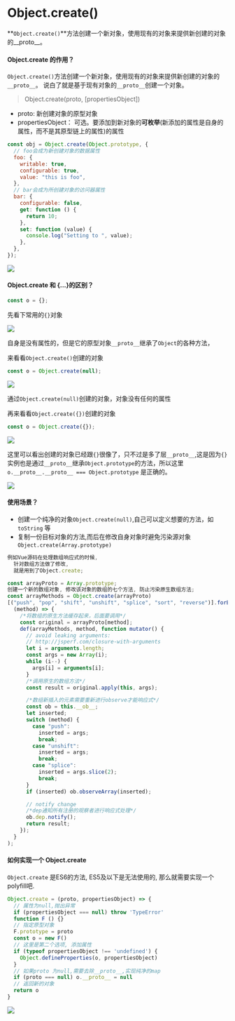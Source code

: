 # Object.create()

**`Object.create()`**方法创建一个新对象，使用现有的对象来提供新创建的对象的__proto__。 

#### Object.create 的作用？

`Object.create()`方法创建一个新对象，使用现有的对象来提供新创建的对象的`__proto__`。 说白了就是基于现有对象的`__proto__`创建一个对象。

> Object.create(proto, [propertiesObject])

- proto: 新创建对象的原型对象
- propertiesObject： 可选。要添加到新对象的**可枚举**(新添加的属性是自身的属性，而不是其原型链上的属性)的属性

```javascript
const obj = Object.create(Object.prototype, {
  // foo会成为新创建对象的数据属性
  foo: {
    writable: true,
    configurable: true,
    value: "this is foo",
  },
  // bar会成为所创建对象的访问器属性
  bar: {
    configurable: false,
    get: function () {
      return 10;
    },
    set: function (value) {
      console.log("Setting to ", value);
    },
  },
});
```

![](Object.create.png)

#### Object.create 和 {...}的区别？

```javascript
const o = {};
```

先看下常用的`{}`对象

![](Object.create2.png)

自身是没有属性的，但是它的原型对象`__proto__`继承了`Object`的各种方法，

来看看`Object.create()`创建的对象

```javascript
const o = Object.create(null);
```

![](Object.create3.png)

通过`Object.create(null)`创建的对象，对象没有任何的属性

再来看看`Object.create({})`创建的对象

```javascript
const o = Object.create({});
```

![](Object.create4.png)

这里可以看出创建的对象已经跟`{}`很像了，只不过是多了层`__proto__`,这是因为`{}`实例也是通过`__proto__`继承`Object.prototype`的方法，所以这里`o.__proto__.__proto__ === Object.prototype` 是正确的。

![](Object.create5.png)

#### 使用场景？

- 创建一个纯净的对象`Object.create(null)`,自己可以定义想要的方法，如`toString` 等
- 复制一份目标对象的方法,而后在修改自身对象时避免污染源对象`Object.create(Array.prototype)`

```javascript
例如Vue源码在处理数组响应式的时候,
  针对数组方法做了修改,
  就是用到了Object.create;

const arrayProto = Array.prototype;
创建一个新的数组对象, 修改该对象的数组的七个方法, 防止污染原生数组方法;
const arrayMethods = Object.create(arrayProto)
[("push", "pop", "shift", "unshift", "splice", "sort", "reverse")].forEach(
  (method) => {
    /*将数组的原生方法缓存起来，后面要调用*/
    const original = arrayProto[method];
    def(arrayMethods, method, function mutator() {
      // avoid leaking arguments:
      // http://jsperf.com/closure-with-arguments
      let i = arguments.length;
      const args = new Array(i);
      while (i--) {
        args[i] = arguments[i];
      }
      /*调用原生的数组方法*/
      const result = original.apply(this, args);

      /*数组新插入的元素需要重新进行observe才能响应式*/
      const ob = this.__ob__;
      let inserted;
      switch (method) {
        case "push":
          inserted = args;
          break;
        case "unshift":
          inserted = args;
          break;
        case "splice":
          inserted = args.slice(2);
          break;
      }
      if (inserted) ob.observeArray(inserted);

      // notify change
      /*dep通知所有注册的观察者进行响应式处理*/
      ob.dep.notify();
      return result;
    });
  }
);
```

#### 如何实现一个 Object.create

`Object.create` 是ES6的方法, ES5及以下是无法使用的, 那么就需要实现一个polyfill吧.

```JavaScript
Object.create = (proto, propertiesObject) => {
  // 属性为null,抛出异常
  if (propertiesObject === null) throw 'TypeError'
  function F () {}
  // 指定原型对象
  F.prototype = proto
  const o = new F()
  // 这里是第二个选项, 添加属性
  if (typeof propertiesObject !== 'undefined') {
    Object.defineProperties(o, propertiesObject)
  }
  // 如果proto 为null,需要去除__proto__,实现纯净的map
  if (proto === null) o.__proto__ = null
  // 返回新的对象
  return o
}

```

![](Object.create6.png)
